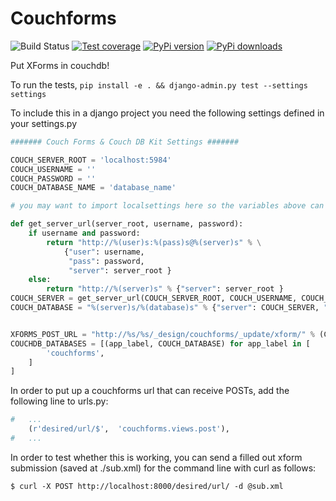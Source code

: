 Couchforms 
==========

![[Build Status](https://travis-ci.org/dimagi/couchforms)](https://travis-ci.org/dimagi/couchforms)
[![Test coverage](https://coveralls.io/repos/dimagi/couchforms/badge.png?branch=master)](https://coveralls.io/r/dimagi/dimagi-utils)
[![PyPi version](https://pypip.in/v/couchforms/badge.png)](https://pypi.python.org/pypi/dimagi-utils)
[![PyPi downloads](https://pypip.in/d/couchforms/badge.png)](https://pypi.python.org/pypi/dimagi-utils)

Put XForms in couchdb!

To run the tests, `pip install -e . && django-admin.py test --settings settings`

To include this in a django project you need the following settings defined in your settings.py

```python
####### Couch Forms & Couch DB Kit Settings #######

COUCH_SERVER_ROOT = 'localhost:5984'
COUCH_USERNAME = ''
COUCH_PASSWORD = ''
COUCH_DATABASE_NAME = 'database_name'

# you may want to import localsettings here so the variables above can be overridden

def get_server_url(server_root, username, password):
    if username and password:
        return "http://%(user)s:%(pass)s@%(server)s" % \
            {"user": username,
             "pass": password,
             "server": server_root }
    else:
        return "http://%(server)s" % {"server": server_root }
COUCH_SERVER = get_server_url(COUCH_SERVER_ROOT, COUCH_USERNAME, COUCH_PASSWORD)
COUCH_DATABASE = "%(server)s/%(database)s" % {"server": COUCH_SERVER, "database": COUCH_DATABASE_NAME }


XFORMS_POST_URL = "http://%s/%s/_design/couchforms/_update/xform/" % (COUCH_SERVER_ROOT, COUCH_DATABASE_NAME)
COUCHDB_DATABASES = [(app_label, COUCH_DATABASE) for app_label in [
        'couchforms',
    ]
]
```

In order to put up a couchforms url that can receive POSTs, add the following line to urls.py:

```python
#   ...
    (r'desired/url/$',  'couchforms.views.post'),
#   ...
```

In order to test whether this is working, you can send a filled out xform submission (saved at ./sub.xml) for the command line with curl as follows:

```
$ curl -X POST http://localhost:8000/desired/url/ -d @sub.xml
```
